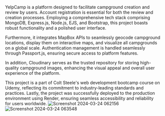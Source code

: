 YelpCamp is a platform designed to facilitate campground creation and review by users. Account registration is essential for both the review and creation processes. Employing a comprehensive tech stack comprising MongoDB, Express.js, Node.js, EJS, and Bootstrap, this project boasts robust functionality and a polished user interface.

Furthermore, it integrates MapBox APIs to seamlessly geocode campground locations, display them on interactive maps, and visualize all campgrounds on a global scale. Authentication management is handled seamlessly through Passport.js, ensuring secure access to platform features.

In addition, Cloudinary serves as the trusted repository for storing high-quality campground images, enhancing the visual appeal and overall user experience of the platform.

This project is a part of Colt Steele's web development bootcamp course on Udemy, reflecting its commitment to industry-leading standards and practices. Lastly, the project was successfully deployed to the production environment using Render, ensuring seamless accessibility and reliability for users worldwide.
![Screenshot 2024-03-24 062156](https://github.com/ramchandragawade/yelpcamp/assets/57175114/fe8021b5-457d-484a-8ef9-fcd489f6d01b)
![Screenshot 2024-03-24 063548](https://github.com/ramchandragawade/yelpcamp/assets/57175114/05b5396e-442f-4598-9ca3-c0fc8b0a8c86)

